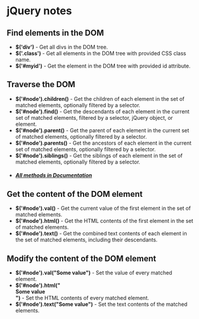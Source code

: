 # jQuery notes

## Find elements in the DOM
- **$('div')** - Get all divs in the DOM tree.
- **$('.class')** - Get all elements in the DOM tree with provided CSS class name.
- **$('#myid')** - Get the element in the DOM tree with provided id attribute.

## Traverse the DOM
- **$('#node').children()** - Get the children of each element in the set of matched elements, optionally filtered by a selector.
- **$('#node').find()** - Get the descendants of each element in the current set of matched elements, filtered by a selector, jQuery object, or element.
- **$('#node').parent()** - Get the parent of each element in the current set of matched elements, optionally filtered by a selector.
- **$('#node').parents()** - Get the ancestors of each element in the current set of matched elements, optionally filtered by a selector.
- **$('#node').siblings()** - Get the siblings of each element in the set of matched elements, optionally filtered by a selector.
- ##### [All methods in Documentation](https://api.jquery.com/category/traversing/)

## Get the content of the DOM element
- **$('#node').val()** - Get the current value of the first element in the set of matched elements.
- **$('#node').html()** - Get the HTML contents of the first element in the set of matched elements.
- **$('#node').text()** - Get the combined text contents of each element in the set of matched elements, including their descendants.

## Modify the content of the DOM element
- **$('#node').val("Some value")** - Set the value of every matched element.
- **$('#node').html("<div>Some value</div>")** - Set the HTML contents of every matched element.
- **$('#node').text("Some value")** - Set the text contents of the matched elements.